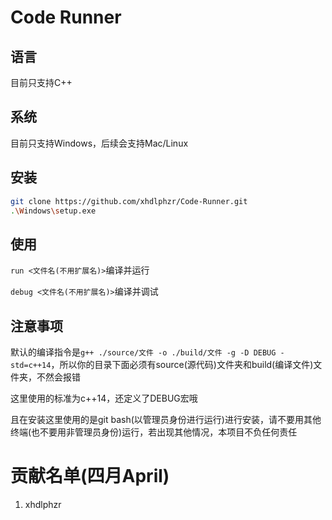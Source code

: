 # Code Runner

## 语言

目前只支持C++

## 系统

目前只支持Windows，后续会支持Mac/Linux

## 安装

```bash
git clone https://github.com/xhdlphzr/Code-Runner.git
.\Windows\setup.exe
```

## 使用

`run <文件名(不用扩展名)>`编译并运行

`debug <文件名(不用扩展名)>`编译并调试

## 注意事项

默认的编译指令是`g++ ./source/文件 -o ./build/文件 -g -D DEBUG -std=c++14`，所以你的目录下面必须有source(源代码)文件夹和build(编译文件)文件夹，不然会报错

这里使用的标准为c++14，还定义了DEBUG宏哦

且在安装这里使用的是git bash(以管理员身份进行运行)进行安装，请不要用其他终端(也不要用非管理员身份)运行，若出现其他情况，本项目不负任何责任

# 贡献名单(四月April)

1. xhdlphzr
